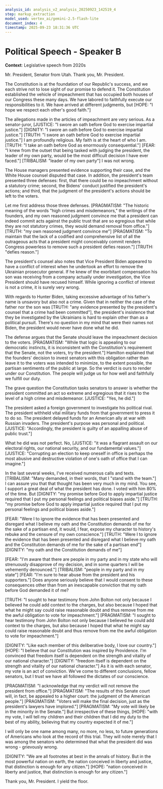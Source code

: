 ```yaml
---
analysis_id: analysis_v2_analysis_20250923_142519_4
step: markup_extraction
model_used: vertex_ai/gemini-2.5-flash-lite
document_index: 4
timestamp: 2025-09-23 18:31:36 UTC
---
```


# Political Speech - Speaker B

**Context**: Legislative speech from 2020s

Mr. President, Senator from Utah. Thank you, Mr. President.

The Constitution is at the foundation of our Republic's success, and we each strive not to lose sight of our promise to defend it. The Constitution established the vehicle of impeachment that has occupied both houses of our Congress these many days. We have labored to faithfully execute our responsibilities to it. We have arrived at different judgments, but [HOPE: "I hope we respect each other's good faith."]

The allegations made in the articles of impeachment are very serious. As a senator-juror, [JUSTICE: "I swore an oath before God to exercise impartial justice."] [DIGNITY: "I swore an oath before God to exercise impartial justice."] [TRUTH: "I swore an oath before God to exercise impartial justice."] I am profoundly religious. My faith is at the heart of who I am. [TRUTH: "I take an oath before God as enormously consequential."] [FEAR: "I knew from the outset that being tasked with judging the president, the leader of my own party, would be the most difficult decision I have ever faced."] [TRIBALISM: "leader of my own party"] I was not wrong.

The House managers presented evidence supporting their case, and the White House counsel disputed that case. In addition, the president's team presented three defenses: first, that there could be no impeachment without a statutory crime; second, the Bidens' conduct justified the president's actions; and third, that the judgment of the president's actions should be left to the voters.

Let me first address those three defenses. [PRAGMATISM: "The historic meaning of the words "high crimes and misdemeanors," the writings of the founders, and my own reasoned judgment convince me that a president can indeed commit acts against the public trust that are so egregious that while they are not statutory crimes, they would demand removal from office."] [TRUTH: "my own reasoned judgment convince me"] [PRAGMATISM: "To maintain that the lack of a codified and comprehensive list of all the outrageous acts that a president might conceivably commit renders Congress powerless to remove such a president defies reason."] [TRUTH: "defies reason."]

The president's counsel also notes that Vice President Biden appeared to have a conflict of interest when he undertook an effort to remove the Ukrainian prosecutor general. If he knew of the exorbitant compensation his son was receiving from a company actually under investigation, the Vice President should have recused himself. While ignoring a conflict of interest is not a crime, it is surely very wrong.

With regards to Hunter Biden, taking excessive advantage of his father's name is unsavory but also not a crime. Given that in neither the case of the father nor the son was [TRUTH: "any evidence presented by the president's counsel that a crime had been committed"], the president's insistence that they be investigated by the Ukrainians is hard to explain other than as a political pursuit. There's no question in my mind that were their names not Biden, the president would never have done what he did.

The defense argues that the Senate should leave the impeachment decision to the voters. [PRAGMATISM: "While that logic is appealing to our democratic instincts, it is inconsistent with the Constitution's requirement that the Senate, not the voters, try the president."] Hamilton explained that the founders' decision to invest senators with this obligation rather than leave it to the voters was intended to minimize, to the extent possible, the partisan sentiments of the public at large. So the verdict is ours to render under our Constitution. The people will judge us for how well and faithfully we fulfill our duty.

The grave question the Constitution tasks senators to answer is whether the president committed an act so extreme and egregious that it rises to the level of a high crime and misdemeanor. [JUSTICE: "Yes, he did."]

The president asked a foreign government to investigate his political rival. The president withheld vital military funds from that government to press it to do so. The president delayed funds for an American ally at war with Russian invaders. The president's purpose was personal and political. [JUSTICE: "Accordingly, the president is guilty of an appalling abuse of public trust."]

What he did was not perfect. No, [JUSTICE: "it was a flagrant assault on our electoral rights, our national security, and our fundamental values."] [JUSTICE: "Corrupting an election to keep oneself in office is perhaps the most abusive and destructive violation of one's oath of office that I can imagine."]

In the last several weeks, I've received numerous calls and texts. [TRIBALISM: "Many demanded, in their words, that I "stand with the team."] I can assure you that that thought has been very much in my mind. You see, I support a great deal of what the president has done. I voted with him 80% of the time. But [DIGNITY: "my promise before God to apply impartial justice required that I put my personal feelings and political biases aside."] [TRUTH: "my promise before God to apply impartial justice required that I put my personal feelings and political biases aside."]

[FEAR: "Were I to ignore the evidence that has been presented and disregard what I believe my oath and the Constitution demands of me for the sake of a partisan end, it would, I fear, expose my character to history's rebuke and the censure of my own conscience."] [TRUTH: "Were I to ignore the evidence that has been presented and disregard what I believe my oath and the Constitution demands of me for the sake of a partisan end"] [DIGNITY: "my oath and the Constitution demands of me"]

[FEAR: "I'm aware that there are people in my party and in my state who will strenuously disapprove of my decision, and in some quarters I will be vehemently denounced."] [TRIBALISM: "people in my party and in my state"] [FEAR: "I'm sure to hear abuse from the president and his supporters."] Does anyone seriously believe that I would consent to these consequences other than from an inescapable conviction that my oath before God demanded it of me?

[TRUTH: "I sought to hear testimony from John Bolton not only because I believed he could add context to the charges, but also because I hoped that what he might say could raise reasonable doubt and thus remove from me the awful obligation to vote for impeachment."] [PRAGMATISM: "I sought to hear testimony from John Bolton not only because I believed he could add context to the charges, but also because I hoped that what he might say could raise reasonable doubt and thus remove from me the awful obligation to vote for impeachment."]

[DIGNITY: "Like each member of this deliberative body, I love our country."] [HOPE: "I believe that our Constitution was inspired by Providence. I'm convinced that freedom itself is dependent on the strength and vitality of our national character."] [DIGNITY: "freedom itself is dependent on the strength and vitality of our national character."] As it is with each senator, my vote is an act of conviction. We've come to different conclusions, fellow senators, but I trust we have all followed the dictates of our conscience.

[PRAGMATISM: "I acknowledge that my verdict will not remove the president from office."] [PRAGMATISM: "The results of this Senate court will, in fact, be appealed to a higher court: the judgment of the American people."] [PRAGMATISM: "Voters will make the final decision, just as the president's lawyers have implored."] [PRAGMATISM: "My vote will likely be in the minority in the Senate."] But irrespective of these things, [HOPE: "with my vote, I will tell my children and their children that I did my duty to the best of my ability, believing that my country expected it of me."]

I will only be one name among many, no more, no less, to future generations of Americans who look at the record of this trial. They will note merely that I was among the senators who determined that what the president did was wrong - grievously wrong.

[DIGNITY: "We are all footnotes at best in the annals of history. But in the most powerful nation on earth, the nation conceived in liberty and justice, that distinction is enough for any citizen."] [HOPE: "nation conceived in liberty and justice, that distinction is enough for any citizen."]

Thank you, Mr. President. I yield the floor.